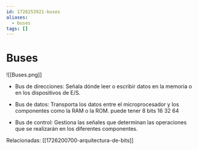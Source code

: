 ```yaml
---
id: 1726253921-buses
aliases:
  - buses
tags: []
---
```


# Buses

![[Buses.png]]

- Bus de direcciones: Señala dónde leer
  o escribir datos en la memoria o en los dispositivos de E/S.

- Bus de datos: Transporta los datos entre el microprocesador
  y los componentes como la RAM o la ROM.
  puede tener 8 bits 16 32 64

- Bus de control: Gestiona las señales que determinan
  las operaciones que se realizarán en los diferentes componentes.

Relacionadas:
[[1726200700-arquitectura-de-bits]]
